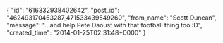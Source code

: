  {
   "id": "616332938402642",
   "post_id": "462493170453287_471533439549260",
   "from_name": "Scott Duncan",
   "message": "...and help Pete Daoust with that football thing too :D",
   "created_time": "2014-01-25T02:31:48+0000"
 }

